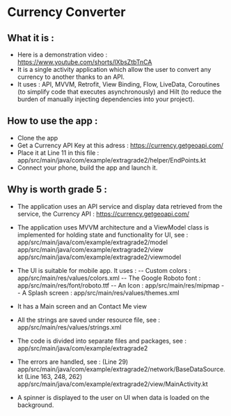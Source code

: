 # Currency Converter

## What it is : 
- Here is a demonstration video : https://www.youtube.com/shorts/lXbsZtbTnCA
- It is a single activity application which allow the user to convert any currency to another thanks to an API.
- It uses : API, MVVM, Retrofit, View Binding, Flow, LiveData, Coroutines (to simplify code that executes asynchronously) and Hilt (to reduce the burden of manually injecting dependencies into your project).

## How to use the app : 
- Clone the app
- Get a Currency API Key at this adress : https://currency.getgeoapi.com/
- Place it at Line 11 in this file : app/src/main/java/com/example/extragrade2/helper/EndPoints.kt
- Connect your phone, build the app and launch it.

## Why is worth grade 5 : 

- The application uses an API service and display data retrieved from the service, the Currency API : https://currency.getgeoapi.com/

- The application uses MVVM architecture and a ViewModel class is implemented for holding state and functionality for UI, see : 
app/src/main/java/com/example/extragrade2/model
app/src/main/java/com/example/extragrade2/view
app/src/main/java/com/example/extragrade2/viewmodel

- The UI is suitable for mobile app. It uses :
-- Custom colors : app/src/main/res/values/colors.xml
-- The Google Roboto font : app/src/main/res/font/roboto.ttf
-- An Icon : app/src/main/res/mipmap
-- A Splash screen : app/src/main/res/values/themes.xml

- It has a Main screen and an Contact Me view

- All the strings are saved under resource file, see :
app/src/main/res/values/strings.xml 

- The code is divided into separate files and packages, see : 
app/src/main/java/com/example/extragrade2

- The errors are handled, see : 
(Line 29) app/src/main/java/com/example/extragrade2/network/BaseDataSource.kt 
(Line 163, 248, 262) app/src/main/java/com/example/extragrade2/view/MainActivity.kt

- A spinner is displayed to the user on UI when data is loaded on the background.
